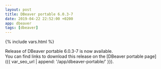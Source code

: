 ```yaml
---
layout: post
title: DBeaver portable 6.0.3-7
date: 2019-04-22 22:52:00 +0200
app: dbeaver
tags: [dbeaver]
---
```

{% include vars.html %}

Release of DBeaver portable 6.0.3-7 is now available.<br />
You can find links to download this release on the [DBeaver portable page]({{ var_seo_url | append: '/app/dbeaver-portable/' }}).